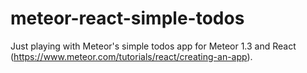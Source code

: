 # meteor-react-simple-todos

Just playing with Meteor's simple todos app for Meteor 1.3 and React (<a href='https://www.meteor.com/tutorials/react/creating-an-app'>https://www.meteor.com/tutorials/react/creating-an-app</a>).
